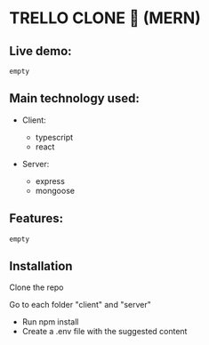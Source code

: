 # TRELLO CLONE 🎉 (MERN)

## Live demo:

```
empty
```

## Main technology used:

- Client:
    - typescript
    - react

- Server:
    - express
    - mongoose

## Features:

```
empty
```

## Installation

Clone the repo

Go to each folder "client" and "server"

- Run npm install
- Create a .env file with the suggested content